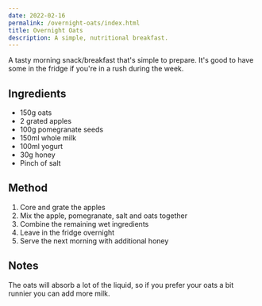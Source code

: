 ```yaml
---
date: 2022-02-16
permalink: /overnight-oats/index.html
title: Overnight Oats
description: A simple, nutritional breakfast.
---
```


A tasty morning snack/breakfast that's simple to prepare. It's good to have some in the fridge if you're in a rush during the week.

## Ingredients

* 150g oats
* 2 grated apples
* 100g pomegranate seeds
* 150ml whole milk
* 100ml yogurt
* 30g honey
* Pinch of salt

## Method

1. Core and grate the apples
1. Mix the apple, pomegranate, salt and oats together
1. Combine the remaining wet ingredients
1. Leave in the fridge overnight
1. Serve the next morning with additional honey

## Notes

The oats will absorb a lot of the liquid, so if you prefer your oats a bit runnier you can add more milk.
